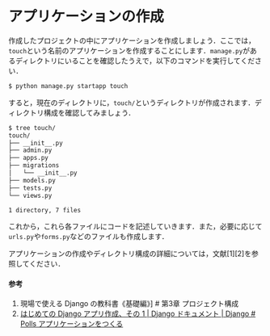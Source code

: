 # アプリケーションの作成

作成したプロジェクトの中にアプリケーションを作成しましょう．ここでは，`touch`という名前のアプリケーションを作成することにします．`manage.py`があるディレクトリにいることを確認したうえで，以下のコマンドを実行してください．

```bash
$ python manage.py startapp touch
```

すると，現在のディレクトリに，`touch/`というディレクトリが作成されます．ディレクトリ構成を確認してみましょう．

```bash
$ tree touch/
touch/
├── __init__.py
├── admin.py
├── apps.py
├── migrations
│   └── __init__.py
├── models.py
├── tests.py
└── views.py

1 directory, 7 files
```

これから，これら各ファイルにコードを記述していきます．また，必要に応じて`urls.py`や`forms.py`などのファイルも作成します．

アプリケーションの作成やディレクトリ構成の詳細については，文献[1][2]を参照してください．

#### 参考
1. 現場で使える Django の教科書《基礎編》] # 第3章 プロジェクト構成
1. [はじめての Django アプリ作成、その 1 | Django ドキュメント | Django # Polls アプリケーションをつくる](https://docs.djangoproject.com/ja/3.2/intro/tutorial01/#creating-the-polls-app)
